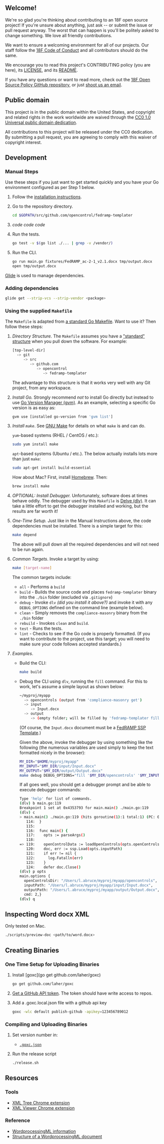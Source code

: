 ## Welcome!

We're so glad you're thinking about contributing to an 18F open source project! If you're unsure about anything, just ask -- or submit the issue or pull request anyway. The worst that can happen is you'll be politely asked to change something. We love all friendly contributions.

We want to ensure a welcoming environment for all of our projects. Our staff follow the [18F Code of Conduct](https://github.com/18F/code-of-conduct/blob/master/code-of-conduct.md) and all contributors should do the same.

We encourage you to read this project's CONTRIBUTING policy (you are here), its [LICENSE](LICENSE.md), and its [README](README.md).

If you have any questions or want to read more, check out the [18F Open Source Policy GitHub repository]( https://github.com/18f/open-source-policy), or just [shoot us an email](mailto:18f@gsa.gov).

## Public domain

This project is in the public domain within the United States, and
copyright and related rights in the work worldwide are waived through
the [CC0 1.0 Universal public domain dedication](https://creativecommons.org/publicdomain/zero/1.0/).

All contributions to this project will be released under the CC0
dedication. By submitting a pull request, you are agreeing to comply
with this waiver of copyright interest.

## Development

### Manual Steps

Use these steps if you just want to get started quickly and you have your Go environment configured as per Step 1 below.

1. Follow the [installation instructions](README.md#installation).
1. Go to the repository directory.

    ```bash
    cd $GOPATH/src/github.com/opencontrol/fedramp-templater
    ```

1. _code code code_
1. Run the tests.

    ```bash
    go test -v $(go list ./... | grep -v /vendor/)
    ```

1. Run the CLI.

    ```bash
    go run main.go fixtures/FedRAMP_ac-2-1_v2.1.docx tmp/output.docx
    open tmp/output.docx
    ```

[Glide](https://glide.sh/) is used to manage dependencies.

### Adding dependencies

```bash
glide get --strip-vcs --strip-vendor <package>

```

### Using the supplied `Makefile`

The `Makefile` is adapted from [a standard Go Makefile](https://github.com/vincentbernat/hellogopher/tree/feature/glide). Want to use it? Then follow these steps:

1. _Directory Structure._ The `Makefile` assumes you have a ["standard" structure](https://github.com/golang/go/wiki/GithubCodeLayout) when you pull down the software. For example:

    ```bash
    [top-level-dir]
      -> git
         -> src
            -> github.com
               -> opencontrol
                  -> fedramp-templater
    ```

    The advantage to this structure is that it works very well with any Git project, from any workspace.
1. _Install Go._ Strongly recommend *not* to install Go directly but instead to use [Go Version Manager (gvm)](https://github.com/vincentbernat/hellogopher/tree/feature/glide). As an example, selecting a specific Go version is as easy as:

    ```bash
    gvm use [installed go-version from 'gvm list']
    ```
1. _Install <code>make</code>_. See [GNU Make](https://www.gnu.org/software/make/) for details on what `make` is and can do.

    `yum`-based systems (RHEL / CentOS / etc.):

    ```bash
    sudo yum install make
    ```

    `apt`-based systems (Ubuntu / etc.). The below actually installs lots more than just `make`:

    ```bash
    sudo apt-get install build-essential
    ```

    How about Mac? First, install [Homebrew](https://brew.sh). Then:

    ```bash
    brew install make
    ```
1. _OPTIONAL: Install Debugger._ Unfortunately, software does at times behave oddly. The debugger used by this `Makefile` is [Delve (dlv)](https://github.com/derekparker/delve). It can take a little effort to get the debugger installed and working, but the results are far worth it!
1. _One-Time Setup._ Just like in the Manual Instructions above, the code dependencies must be installed. There is a simple target for this:

    ```bash
    make depend
    ```

    The above will pull down all the required dependencies and will not need to be run again.
1. _Common Targets_. Invoke a target by using:

    ```bash
    make [target-name]
    ```

    The common targets include:
    * `all` - Performs a `build`
    * `build` - Builds the source code and places `fedramp-templater` binary into the `./bin` folder (excluded via `.gitignore`)
    * `debug` - Invoke `dlv` _(did you install it above?)_ and invoke it with any `DEBUG_OPTIONS` defined on the command line (example below).
    * `clean` - Simply removes the `compliance-masonry` binary from the `./bin` folder
    * `rebuild` - Invokes `clean` and `build`.
    * `test` - Runs the tests.
    * `lint` - Checks to see if the Go code is properly formatted. (If you want to contribute to the project, use this target; you will need to make sure your code follows accepted standards.)
1. _Examples_.

    * Build the CLI:

        ```bash
        make build
        ```

    * Debug the CLI using `dlv`, running the `fill` command. For this to work, let's assume a simple layout as shown below:

        ```bash
        ~/myproj/myapp
          -> opencontrols (output from 'compliance-masonry get')
          -> input
             -> Input.docx
          -> output
             -> (empty folder; will be filled by 'fedramp-templater fill')
        ```

        (Of course, the `Input.docx` document must be a [FedRAMP SSP Template](https://www.fedramp.gov/resources/templates-2016/).)

        Given the above, invoke the debugger by using something like the following (the numerous variables are used simply to keep the text formatted nicely in the browser):

        ```bash
        MY_DIR="$HOME/myproj/myapp"
        MY_INPUT="$MY_DIR/input/Input.docx"
        MY_OUTPUT="$MY_DIR/output/Output.docx"
        make debug DEBUG_OPTIONS="fill '$MY_DIR/opencontrols' '$MY_INPUT' '$MY_OUTPUT'"
        ```

        If all goes well, you should get a debugger prompt and be able to execute debugger commands:
        
        ```bash
        Type 'help' for list of commands.
        (dlv) b main.go:119
        Breakpoint 1 set at 0x4353793 for main.main() ./main.go:119
        (dlv) c
        > main.main() ./main.go:119 (hits goroutine(1):1 total:1) (PC: 0x4353793)
           114:  }
           115:
           116:  func main() {
           117:    opts := parseArgs()
           118:
        => 119:    openControlData := loadOpenControls(opts.openControlsDir)
           120:    doc, err := ssp.Load(opts.inputPath)
           121:    if err != nil {
           122:      log.Fatalln(err)
           123:    }
           124:    defer doc.Close()
        (dlv) p opts
        main.options {
          openControlsDir: "/Users/l.abruce/myproj/myapp/opencontrols",
          inputPath: "/Users/l.abruce/myproj/myapp/input/Input.docx",
          outputPath: "/Users/l.abruce/myproj/myapp/output/Output.docx",
          cmd: 2,}
        (dlv) q
        ```

## Inspecting Word docx XML

Only tested on Mac.

```bash
./scripts/preview-doc <path/to/word.docx>
```

## Creating Binaries

### One Time Setup for Uploading Binaries

1. Install [goxc](go get github.com/laher/goxc)

    ```bash
    go get github.com/laher/goxc
    ```

1. [Get a GitHub API token](https://github.com/settings/tokens/new). The token should have write access to repos.
1. Add a .goxc.local.json file with a github api key

    ```bash
    goxc -wlc default publish-github -apikey=123456789012
    ```

### Compiling and Uploading Binaries

1. Set version number in:
    * [`.goxc.json`](.goxc.json)
1. Run the release script

    ```bash
    ./release.sh
    ```

## Resources

### Tools

* [XML Tree Chrome extension](https://chrome.google.com/webstore/detail/xml-tree/gbammbheopgpmaagmckhpjbfgdfkpadb)
* [XML Viewer Chrome extension](https://chrome.google.com/webstore/detail/xv-%E2%80%94-xml-viewer/eeocglpgjdpaefaedpblffpeebgmgddk?hl=en)

### Reference

* [WordprocessingML information](http://officeopenxml.com/anatomyofOOXML.php)
* [Structure of a WordprocessingML document](https://msdn.microsoft.com/en-us/library/office/gg278308.aspx)
